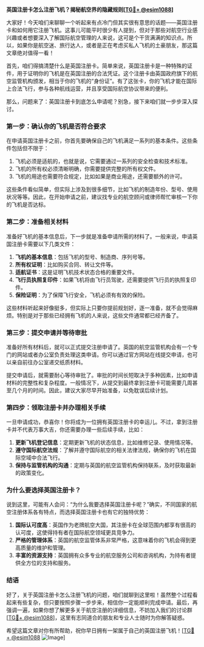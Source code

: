 **英国注册卡怎么注册飞机？揭秘航空界的隐藏规则[[TG💪+ @esim1088](https://t.me/s/esim1088)]**

大家好！今天咱们来聊聊一个听起来有点冷门但其实很有意思的话题——英国注册卡和如何用它注册飞机。这事儿可能平时很少有人提到，但对于那些对航空行业感兴趣或者想要深入了解国际航空管理的人来说，这可是个干货满满的知识点。所以，如果你是航空迷、旅行达人，或者是正在考虑买私人飞机的土豪朋友，那这篇文章绝对值得一看！

首先，咱们得搞清楚什么是英国注册卡。简单来说，英国注册卡是一种特殊的证件，用于证明你的飞机是在英国注册的合法凭证。这个注册卡由英国政府旗下的航空监管机构颁发，相当于你的飞机的“身份证”。有了这张卡，你的飞机才能在国际上合法飞行，参与各种航线运营，并且享受国际航空协议带来的便利。

那么，问题来了：英国注册卡到底怎么申请呢？别急，接下来咱们就一步步深入探讨。

### **第一步：确认你的飞机是否符合要求**
在申请英国注册卡之前，你首先要确保自己的飞机满足一系列的基本条件。这些条件包括但不限于：
1. 飞机必须是适航的，也就是说，它需要通过一系列的安全检查和技术标准。
2. 飞机的所有权必须清晰明确，你需要提供完整的所有权文件。
3. 飞机的用途也需要符合规定，比如如果是商业用途，还需要额外的许可。

这些条件看似简单，但实际上涉及到很多细节，比如飞机的制造年份、型号、使用状况等等。因此，在开始申请之前，建议找专业的航空顾问或律师帮忙审核一下你的飞机是否达标。

### **第二步：准备相关材料**
准备好飞机的基本信息后，下一步就是准备申请所需的材料了。一般来说，申请英国注册卡需要以下几类文件：
1. **飞机的基本信息**：包括飞机的型号、制造商、序列号等。
2. **所有权证明**：比如购买合同、转让文件等。
3. **适航证书**：这是证明飞机技术状态合格的重要文件。
4. **飞行员执照复印件**：如果飞机将由飞行员驾驶，还需要提供飞行员的执照复印件。
5. **保险证明**：为了保障飞行安全，飞机必须有有效的保险。

这些材料听起来好像挺多，但实际上只要你提前规划好，逐一准备，就不会觉得麻烦。特别是对于那些已经拥有飞机的人来说，这些文件通常都已经齐备了。

### **第三步：提交申请并等待审批**
准备好所有材料后，就可以正式提交注册申请了。英国的航空监管机构会有一个专门的网站或者办公室负责处理这类申请。你可以通过官方网站在线提交申请，也可以亲自前往办公室递交纸质材料。

提交申请后，就需要耐心等待审批了。审批的时间长短取决于多种因素，比如申请材料的完整性和复杂程度。一般情况下，从提交到最终拿到注册卡可能需要几周甚至几个月的时间。因此，建议大家尽早开始准备，以免耽误后续计划。

### **第四步：领取注册卡并办理相关手续**
一旦申请成功，恭喜你！你将成为一位拥有英国注册卡的幸运儿。不过，拿到注册卡并不代表万事大吉，你还需要办理一些后续手续，比如：
1. **更新飞机登记信息**：定期更新飞机的状态信息，比如维修记录、使用情况等。
2. **遵守国际航空法规**：了解并遵守国际航空的相关法律法规，确保你的飞机在国际空域中合法飞行。
3. **保持与监管机构的沟通**：定期与英国的航空监管机构保持联系，及时获取最新的政策变化。

### **为什么要选择英国注册卡？**
说到这里，可能有人会问：“为什么我要选择英国注册卡呢？”确实，不同国家的航空注册体系各有特点，而选择英国注册卡也有它的独特优势：
1. **国际认可度高**：英国作为老牌航空大国，其注册卡在全球范围内都享有很高的认可度，这使得持有者在国际航空领域更具竞争力。
2. **严格的管理体系**：英国的航空监管体系非常严格，这意味着你的飞机会得到更高质量的维护和管理。
3. **丰富的资源支持**：英国拥有众多专业的航空服务公司和咨询机构，为持有者提供全方位的支持和服务。

### **结语**
好了，关于英国注册卡怎么注册飞机的问题，咱们就聊到这里啦！虽然整个过程看起来有些复杂，但只要按照步骤一步步来，相信你一定能顺利完成申请。最后，再强调一遍，如果你想了解更多关于航空注册的详细信息，不妨加入我们的讨论群[[TG💪+ @esim1088](https://t.me/s/esim1088)]，这里有志同道合的朋友和专业人士随时为你解答疑惑。

希望这篇文章对你有所帮助，祝你早日拥有一架属于自己的英国注册飞机！[[TG💪+ @esim1088](https://t.me/s/esim1088) ![Image](https://i.postimg.cc/4NQfJmqS/Snipaste-2025-05-13-00-14-12.png)]